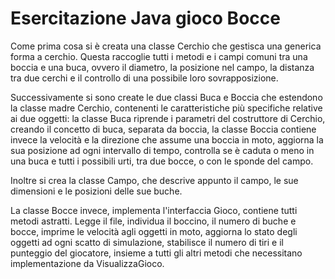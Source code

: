 # Esercitazione Java gioco Bocce
Come prima cosa si è creata una classe Cerchio che gestisca una generica forma a cerchio. Questa raccoglie tutti i metodi e i campi comuni tra una boccia e una buca, ovvero il diametro, la posizione nel campo, la distanza tra due cerchi e il controllo di una possibile loro sovrapposizione.

Successivamente si sono create le due classi Buca e Boccia che estendono la classe madre Cerchio, contenenti le caratteristiche più specifiche relative ai due oggetti: la classe Buca riprende i parametri del costruttore di Cerchio, creando il concetto di buca, separata da boccia, la classe Boccia contiene invece la velocità e la direzione che assume una boccia in moto, aggiorna la sua posizione ad ogni intervallo di tempo, controlla se è caduta o meno in una buca e tutti i possibili urti, tra due bocce, o con le sponde del campo.

Inoltre si crea la classe Campo, che descrive appunto il campo, le sue dimensioni e le posizioni delle sue buche. 

La classe Bocce invece, implementa l'interfaccia Gioco, contiene tutti metodi astratti. Legge il file, individua il boccino, il numero di buche e bocce, imprime le velocità agli oggetti in moto, aggiorna lo stato degli oggetti ad ogni scatto di simulazione, stabilisce il numero di tiri e il punteggio del giocatore, insieme a tutti gli altri metodi che necessitano implementazione da VisualizzaGioco. 

